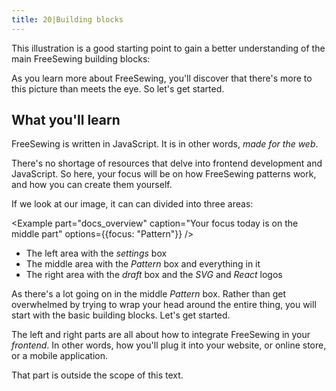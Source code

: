 ```yaml
---
title: 20|Building blocks
---
```


This illustration is a good starting point to gain a better understanding of the main FreeSewing building blocks:

<Example part="docs_overview" caption="A schematic overview of FreeSewing" />

As you learn more about FreeSewing, you'll discover that there's more to this picture than meets the eye. So let's get started.

## What you'll learn

FreeSewing is written in JavaScript. It is in other words, *made for the web*.

There's no shortage of resources that delve into frontend development and JavaScript. So here, your focus will be on how FreeSewing patterns work, and how you can create them yourself.

If we look at our image, it can can divided into three areas:

<Example part="docs_overview" caption="Your focus today is on the middle part" options={{focus: "Pattern"}} />

 - The left area with the *settings*  box
 - The middle area with the *Pattern* box and everything in it
 - The right area with the *draft* box and the *SVG* and *React* logos

As there's a lot going on in the middle *Pattern* box. Rather than get overwhelmed by trying to wrap your head around the entire thing, you will start with the basic building blocks. Let's get started.

<Note>

The left and right parts are all about how to integrate FreeSewing in your *frontend*.
In other words, how you'll plug it into your website, or online store, or a mobile
application.

That part is outside the scope of this text.


</Note>

<ReadMore root='guides/overview/building-blocks' box /> 
